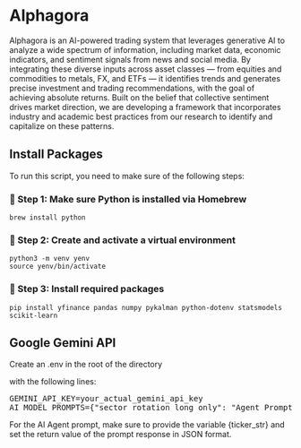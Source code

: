 # Alphagora
Alphagora is an AI-powered trading system that leverages generative AI to analyze a wide spectrum of information, including market data, economic indicators, and sentiment signals from news and social media. By integrating these diverse inputs across asset classes — from equities and commodities to metals, FX, and ETFs — it identifies trends and generates precise investment and trading recommendations, with the goal of achieving absolute returns. Built on the belief that collective sentiment drives market direction, we are developing a framework that incorporates industry and academic best practices from our research to identify and capitalize on these patterns.

## Install Packages
To run this script, you need to make sure of the following steps:

### 📌 Step 1: Make sure Python is installed via Homebrew
`brew install python`

### 📌 Step 2: Create and activate a virtual environment
`python3 -m venv yenv`<br>
`source yenv/bin/activate`

### 📌 Step 3: Install required packages
`pip install yfinance pandas numpy pykalman python-dotenv statsmodels scikit-learn`

## Google Gemini API
Create an .env in the root of the directory

with the following lines:

<pre>
GEMINI_API_KEY=your_actual_gemini_api_key
AI_MODEL_PROMPTS={"sector_rotation_long_only": "Agent Prompt with {tickers_str}", "regional_rotation_long_only": "Agent Prompt with {tickers_str}", "fx_long_short": "Agent Prompt with {tickers_str}", "default": "Agent prompt with {tickers_str}"}
</pre>

For the AI Agent prompt, make sure to provide the variable {ticker_str} and set the return value of the prompt response in JSON format.
